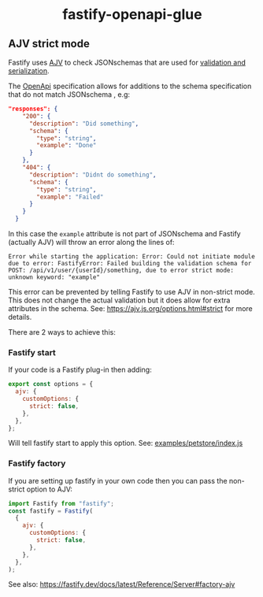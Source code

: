 <h1 align="center">fastify-openapi-glue</h1>

## AJV strict mode

Fastify uses [AJV](https://ajv.js.org/) to check JSONschemas that are used for
[validation and serialization](https://fastify.dev/docs/latest/Reference/Validation-and-Serialization/).

The [OpenApi](https://www.openapis.org/) specification allows for additions to
the schema specification that do not match JSONschema , e.g:

```json
"responses": {
    "200": {
      "description": "Did something",
      "schema": {
        "type": "string",
        "example": "Done"
      }
    },
    "404": {
      "description": "Didnt do something",
      "schema": {
        "type": "string",
        "example": "Failed"
      }
    }
  }
```

In this case the `example` attribute is not part of JSONschema and Fastify
(actually AJV) will throw an error along the lines of:

```
Error while starting the application: Error: Could not initiate module due to error: FastifyError: Failed building the validation schema for POST: /api/v1/user/{userId}/something, due to error strict mode: unknown keyword: "example"
```

This error can be prevented by telling Fastify to use AJV in non-strict mode.
This does not change the actual validation but it does allow for extra
attributes in the schema. See: https://ajv.js.org/options.html#strict for more details.

There are 2 ways to achieve this:

### Fastify start

If your code is a Fastify plug-in then adding:

```javascript
export const options = {
  ajv: {
    customOptions: {
      strict: false,
    },
  },
};
```

Will tell fastify start to apply this option. See:
[examples/petstore/index.js](../examples/petstore/index.js)

### Fastify factory

If you are setting up fastify in your own code then you can pass the non-strict
option to AJV:

```javascript
import Fastify from "fastify";
const fastify = Fastify(
  {
    ajv: {
      customOptions: {
        strict: false,
      },
    },
  },
);
```

See also: https://fastify.dev/docs/latest/Reference/Server#factory-ajv
